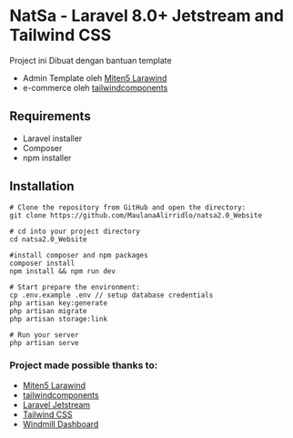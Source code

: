 # NatSa - Laravel 8.0+ Jetstream and Tailwind CSS

Project ini Dibuat dengan bantuan template
- Admin Template oleh [Miten5 Larawind](https://github.com/miten5/larawind)
- e-commerce oleh [tailwindcomponents](https://github.com/tailwindcomponents/e-commerce)

## Requirements

- Laravel installer
- Composer
- npm installer

## Installation

```
# Clone the repository from GitHub and open the directory:
git clone https://github.com/MaulanaAlirridlo/natsa2.0_Website

# cd into your project directory
cd natsa2.0_Website

#install composer and npm packages
composer install
npm install && npm run dev

# Start prepare the environment:
cp .env.example .env // setup database credentials
php artisan key:generate
php artisan migrate
php artisan storage:link

# Run your server
php artisan serve

```
### Project made possible thanks to:

- [Miten5 Larawind](https://github.com/miten5/larawind)
- [tailwindcomponents](https://github.com/tailwindcomponents/e-commerce)
- [Laravel Jetstream](https://jetstream.laravel.com/1.x/introduction.html)
- [Tailwind CSS](https://tailwindcss.com/)
- [Windmill Dashboard](https://windmill-dashboard.vercel.app/)
